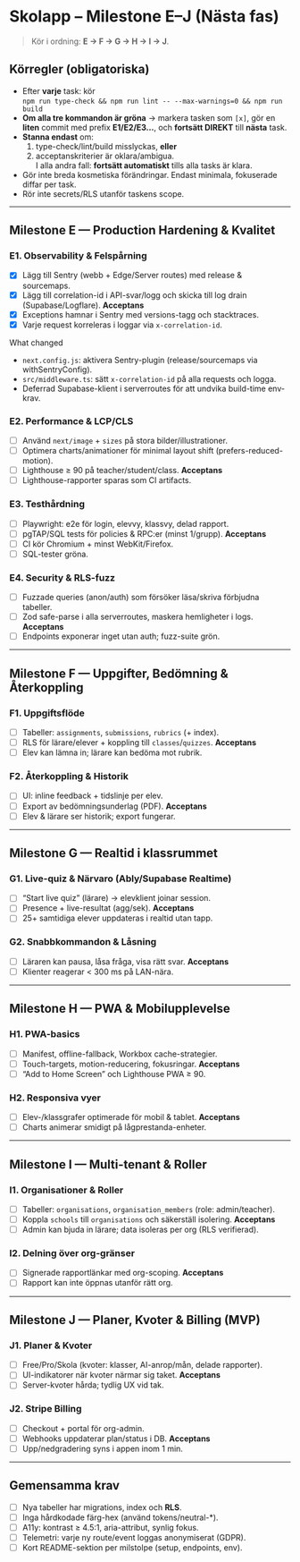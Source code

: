 # Skolapp – Milestone E–J (Nästa fas)

> Kör i ordning: **E → F → G → H → I → J**.

## Körregler (obligatoriska)
- Efter **varje** task: kör  
  `npm run type-check && npm run lint -- --max-warnings=0 && npm run build`
- **Om alla tre kommandon är gröna** → markera tasken som `[x]`, gör en **liten** commit
  med prefix **E1/E2/E3…**, och **fortsätt DIREKT** till **nästa** task.
- **Stanna endast** om:
  1) type-check/lint/build misslyckas, **eller**  
  2) acceptanskriterier är oklara/ambigua.  
  I alla andra fall: **fortsätt automatiskt** tills alla tasks är klara.
- Gör inte breda kosmetiska förändringar. Endast minimala, fokuserade diffar per task.
- Rör inte secrets/RLS utanför taskens scope.

---

## Milestone E — Production Hardening & Kvalitet

### E1. Observability & Felspårning
- [x] Lägg till Sentry (webb + Edge/Server routes) med release & sourcemaps.
- [x] Lägg till correlation-id i API-svar/logg och skicka till log drain (Supabase/Logflare).
**Acceptans**
- [x] Exceptions hamnar i Sentry med versions-tagg och stacktraces.
- [x] Varje request korreleras i loggar via `x-correlation-id`.

What changed
- `next.config.js`: aktivera Sentry-plugin (release/sourcemaps via withSentryConfig).
- `src/middleware.ts`: sätt `x-correlation-id` på alla requests och logga.
- Deferrad Supabase-klient i serverroutes för att undvika build-time env-krav.

### E2. Performance & LCP/CLS
- [ ] Använd `next/image` + `sizes` på stora bilder/illustrationer.
- [ ] Optimera charts/animationer för minimal layout shift (prefers-reduced-motion).
- [ ] Lighthouse ≥ 90 på teacher/student/class.
**Acceptans**
- [ ] Lighthouse-rapporter sparas som CI artifacts.

### E3. Testhårdning
- [ ] Playwright: e2e för login, elevvy, klassvy, delad rapport.
- [ ] pgTAP/SQL tests för policies & RPC:er (minst 1/grupp).
**Acceptans**
- [ ] CI kör Chromium + minst WebKit/Firefox.
- [ ] SQL-tester gröna.

### E4. Security & RLS-fuzz
- [ ] Fuzzade queries (anon/auth) som försöker läsa/skriva förbjudna tabeller.
- [ ] Zod safe-parse i alla serverroutes, maskera hemligheter i logs.
**Acceptans**
- [ ] Endpoints exponerar inget utan auth; fuzz-suite grön.

---

## Milestone F — Uppgifter, Bedömning & Återkoppling

### F1. Uppgiftsflöde
- [ ] Tabeller: `assignments`, `submissions`, `rubrics` (+ index).
- [ ] RLS för lärare/elever + koppling till `classes`/`quizzes`.
**Acceptans**
- [ ] Elev kan lämna in; lärare kan bedöma mot rubrik.

### F2. Återkoppling & Historik
- [ ] UI: inline feedback + tidslinje per elev.
- [ ] Export av bedömningsunderlag (PDF).
**Acceptans**
- [ ] Elev & lärare ser historik; export fungerar.

---

## Milestone G — Realtid i klassrummet

### G1. Live-quiz & Närvaro (Ably/Supabase Realtime)
- [ ] “Start live quiz” (lärare) → elevklient joinar session.
- [ ] Presence + live-resultat (agg/sek).
**Acceptans**
- [ ] 25+ samtidiga elever uppdateras i realtid utan tapp.

### G2. Snabbkommandon & Låsning
- [ ] Läraren kan pausa, låsa fråga, visa rätt svar.
**Acceptans**
- [ ] Klienter reagerar < 300 ms på LAN-nära.

---

## Milestone H — PWA & Mobilupplevelse

### H1. PWA-basics
- [ ] Manifest, offline-fallback, Workbox cache-strategier.
- [ ] Touch-targets, motion-reducering, fokusringar.
**Acceptans**
- [ ] “Add to Home Screen” och Lighthouse PWA ≥ 90.

### H2. Responsiva vyer
- [ ] Elev-/klassgrafer optimerade för mobil & tablet.
**Acceptans**
- [ ] Charts animerar smidigt på lågprestanda-enheter.

---

## Milestone I — Multi-tenant & Roller

### I1. Organisationer & Roller
- [ ] Tabeller: `organisations`, `organisation_members` (role: admin/teacher).
- [ ] Koppla `schools` till `organisations` och säkerställ isolering.
**Acceptans**
- [ ] Admin kan bjuda in lärare; data isoleras per org (RLS verifierad).

### I2. Delning över org-gränser
- [ ] Signerade rapportlänkar med org-scoping.
**Acceptans**
- [ ] Rapport kan inte öppnas utanför rätt org.

---

## Milestone J — Planer, Kvoter & Billing (MVP)

### J1. Planer & Kvoter
- [ ] Free/Pro/Skola (kvoter: klasser, AI-anrop/mån, delade rapporter).
- [ ] UI-indikatorer när kvoter närmar sig taket.
**Acceptans**
- [ ] Server-kvoter hårda; tydlig UX vid tak.

### J2. Stripe Billing
- [ ] Checkout + portal för org-admin.
- [ ] Webhooks uppdaterar plan/status i DB.
**Acceptans**
- [ ] Upp/nedgradering syns i appen inom 1 min.

---

## Gemensamma krav
- [ ] Nya tabeller har migrations, index och **RLS**.
- [ ] Inga hårdkodade färg-hex (använd tokens/neutral-*).
- [ ] A11y: kontrast ≥ 4.5:1, aria-attribut, synlig fokus.
- [ ] Telemetri: varje ny route/event loggas anonymiserat (GDPR).
- [ ] Kort README-sektion per milstolpe (setup, endpoints, env).